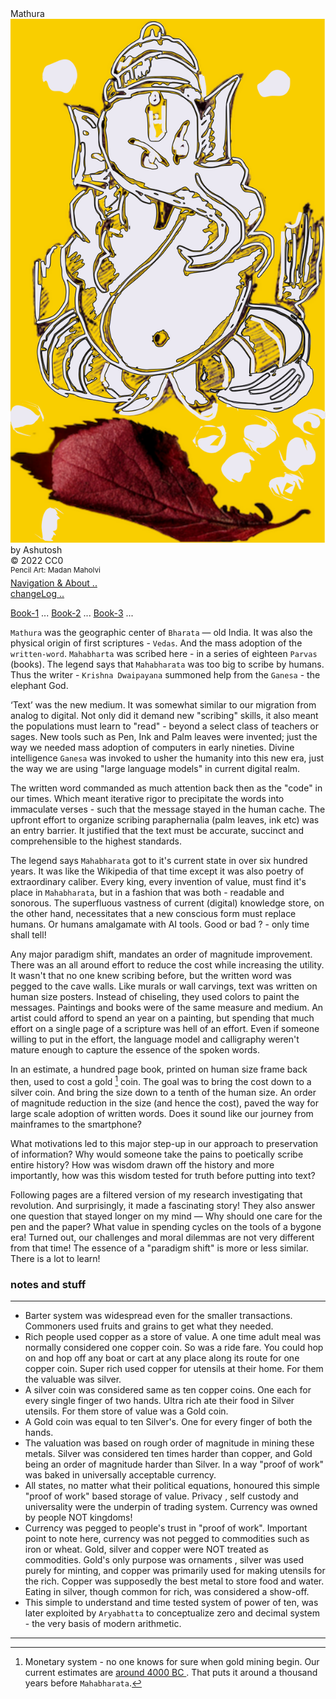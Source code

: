 <div class="cover-huge">Mathura</div>
<div class="centered">
    <img src="./ganesa.svg" alt="ganesay namh" class="responsive">
    
</div>
<div class="cover-medium">by Ashutosh</div>
<div class="cover-small">&copy; 2022 CC0</div>
<div class="cover-small"><sup>Pencil Art: Madan Maholvi</sup></div>
<div class="cover-small">
  <div class="centered">
      <a href="./how.md">Navigation & About .. </a>
  </div>
</div>
<div class="cover-small">
  <div class="centered">
      <a href="./changeLog.md">changeLog .. </a>
  </div>
</div>

<div class="cover-medium">
  <div class="centered">

[Book-1](./prologue.md) ...
[Book-2](./mathuraBook2.md) ...
[Book-3](./mathuraBook3.md) ...

</div>
</div>


`Mathura` was the geographic center of `Bharata` — old India. It was also the physical origin of first scriptures - `Vedas`. And the mass adoption of the `written-word`. `Mahabharta` was scribed here -  in a series of eighteen `Parvas` (books). The legend says that `Mahabharata` was too big to scribe by humans. Thus the writer - `Krishna Dwaipayana` summoned help from the `Ganesa` - the elephant God.

‘Text’ was the new medium. It was somewhat similar to our migration from analog to digital. Not only did it demand new "scribing" skills, it also meant the populations must learn to "read" -  beyond a select class of teachers or sages. New tools such as Pen, Ink and Palm leaves were invented; just the way we needed mass adoption of computers in early nineties. Divine intelligence `Ganesa` was invoked to usher the humanity into this new era, just the way we are using "large language models" in current digital realm. 

The written word commanded as much attention back then  as the "code" in our times.  Which meant iterative rigor to precipitate the words into immaculate verses - such that the message stayed in the human cache. The upfront effort to organize scribing paraphernalia (palm leaves, ink etc) was an entry barrier. It justified that the text must be accurate, succinct and comprehensible to the highest standards.

The legend says `Mahabharata` got to it's current state in over six hundred years. It was like the Wikipedia of that time except it was also poetry of extraordinary caliber. Every king, every invention of value, must find it's place in `Mahabharata`, but in a fashion that was both - readable and sonorous. The superfluous vastness of current (digital) knowledge store, on the other hand, necessitates that a new conscious form must replace humans. Or humans amalgamate with AI tools. Good or bad ? - only time shall tell!

Any major paradigm shift, mandates an order of magnitude improvement. There was an all around effort to reduce the cost while increasing the utility. It wasn't that no one knew scribing before, but the written word was pegged to the cave walls. Like murals or wall carvings, text was written on human size posters. Instead of chiseling, they used colors to paint the messages. Paintings and books were of the same measure and medium. An artist could afford to spend an year on a painting, but spending that much effort on a single page of a scripture was hell of an effort. Even if someone willing to put in the effort, the language model and calligraphy weren't mature enough to capture the essence of the spoken words.


In an estimate, a hundred page book, printed on human size frame back then, used to cost a gold [^gold] coin. The goal was to bring the cost down to a silver coin. And bring the size down to a tenth of the human size. An order of magnitude reduction in the size (and hence the cost), paved the way for large scale adoption of written words. Does it sound like our journey from mainframes to the smartphone?

What motivations led to this major step-up in our approach to preservation of information? Why would someone take the pains to poetically scribe entire history? How was wisdom drawn off the history and more importantly, how was this wisdom tested for truth before putting into text? 

Following pages are a filtered version of my research investigating that revolution. And surprisingly, it made a fascinating story! They also answer one question that stayed longer on my mind — Why should one care for the pen and the paper? What value in spending cycles on the tools of a bygone era! Turned out, our challenges and  moral dilemmas are not very different from that time! The essence of a "paradigm shift" is more or less similar. There is a lot to learn!


### notes and stuff
----

[^gold]: Monetary system - no one knows for sure when gold mining begin. Our current estimates are [ around 4000 BC ](https://en.wikipedia.org/wiki/Gold_mining). That puts it around a thousand years before `Mahabharata`.
- Barter system was widespread even for the smaller transactions. Commoners used fruits and grains to get what they needed. 
- Rich people used copper as a store of value. A one time adult meal was normally considered one copper coin. So was a ride fare. You could hop on and hop off any boat or cart at any place along its route for one copper coin. Super rich used copper for utensils at their home. For them the valuable was silver. 
- A silver coin was considered same as ten copper coins. One each for every single finger of two hands. Ultra rich ate their food in Silver utensils. For them store of value  was a Gold coin. 
- A Gold coin was equal to ten Silver's. One for every finger of both the hands. 
- The valuation was based on rough order of magnitude in mining these metals. Silver was considered ten times harder than copper, and Gold being an order of magnitude harder than Silver. In a way "proof of work" was baked in universally acceptable currency. 
- All states, no matter what their political equations, honoured this simple "proof of work" based storage of value. Privacy , self custody and universality were the underpin of trading system. Currency was owned by people NOT kingdoms! 
- Currency was pegged to people's trust in "proof of work". Important point to note here, currency was not pegged to commodities such as iron or wheat. Gold, silver and copper were NOT treated as commodities. Gold's only purpose was ornaments , silver was used purely for minting, and copper was primarily used for making utensils for the rich. Copper was supposedly the best metal to store food and water. Eating in silver, though common for rich, was considered a show-off. 
- This simple to understand and time tested system of power of ten, was later exploited by `Aryabhatta` to conceptualize zero and decimal system - the very basis of modern arithmetic.


-----



<script
src="https://nostri.chat/public/bundle.js"
data-chat-type="DM"
data-website-owner-pubkey="5af0794606a15b5641e25aa23d04af4cb0d7d5e68b11cacb47e56a4698fca8c4"
data-relays="wss://relay.f7z.io,wss://nos.lol,wss://relay.nostr.band"
></script>
<link rel="stylesheet" href="https://nostri.chat/public/bundle.css">
